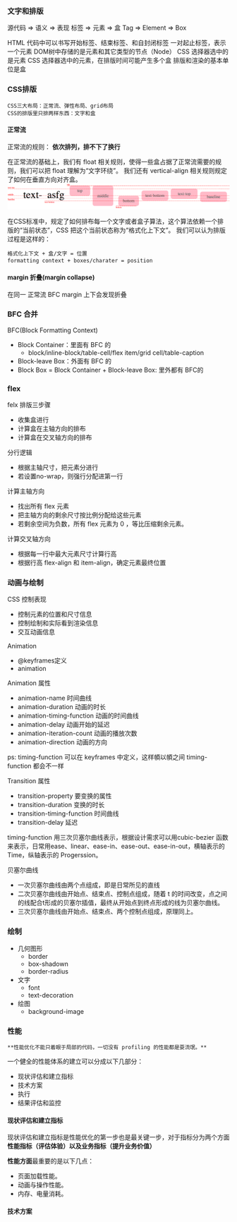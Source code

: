 ### 文字和排版

源代码 => 语义 => 表现
标签 => 元素 => 盒
Tag => Element => Box

HTML 代码中可以书写开始标签、结束标签、和自封闭标签
一对起止标签，表示一个元素
DOM树中存储的是元素和其它类型的节点（Node）
CSS 选择器选中的是元素
CSS 选择器选中的元素，在排版时间可能产生多个盒
排版和渲染的基本单位是盒

### CSS排版

    CSS三大布局：正常流、弹性布局、grid布局
    CSS的排版里只排两样东西：文字和盒

#### 正常流

  正常流的规则： **依次排列，排不下了换行**

在正常流的基础上，我们有 float 相关规则，使得一些盒占据了正常流需要的规则，我们可以把 float 理解为“文字环绕”。
我们还有 vertical-align 相关规则规定了如何在垂直方向对齐盒。
![vertical-align](./vertical-align.png)

在CSS标准中，规定了如何排布每一个文字或者盒子算法，这个算法依赖一个排版的“当前状态”，CSS 把这个当前状态称为“格式化上下文”。
我们可以认为排版过程是这样的：

    格式化上下文 + 盒/文字 = 位置
    formatting context + boxes/charater = position

#### margin 折叠(margin collapse)

在同一 正常流 BFC margin 上下会发现折叠

### BFC 合并

BFC(Block Formatting Context)

* Block Container：里面有 BFC 的
  * block/inline-block/table-cell/flex item/grid cell/table-caption
* Block-leave Box：外面有 BFC 的
* Block Box = Block Container + Block-leave Box: 里外都有 BFC的


### flex

felx 排版三步骤

* 收集盒进行
* 计算盒在主轴方向的排布
* 计算盒在交叉轴方向的排布

分行逻辑

* 根据主轴尺寸，把元素分进行
* 若设置no-wrap，则强行分配进第一行

计算主轴方向

* 找出所有 flex 元素
* 把主轴方向的剩余尺寸按比例分配给这些元素
* 若剩余空间为负数，所有 flex 元素为 0 ，等比压缩剩余元素。

计算交叉轴方向

* 根据每一行中最大元素尺寸计算行高
* 根据行高 flex-align 和 item-align，确定元素最终位置
  

### 动画与绘制

CSS 控制表现

* 控制元素的位置和尺寸信息
* 控制绘制和实际看到渲染信息
* 交互动画信息

Animation

* @keyframes定义
* animation

Animation 属性

* animation-name 时间曲线
* animation-duration 动画的时长
* animation-timing-function 动画的时间曲线
* animation-delay 动画开始的延迟
* animation-iteration-count 动画的播放次数
* animation-direction 动画的方向

ps: timing-function 可以在 keyframes 中定义，这样幁以幁之间 timing-function 都会不一样

Transition 属性

* transition-property 要变换的属性
* transition-duration 变换的时长
* transition-timing-function 时间曲线
* transition-delay 延迟

timing-function 用三次贝塞尔曲线表示，根据设计需求可以用cubic-bezier 函数来表示，日常用ease、linear、ease-in、ease-out、ease-in-out，横轴表示的Time，纵轴表示的 Progerssion。

贝塞尔曲线

* 一次贝塞尔曲线由两个点组成，即是日常所见的直线
* 二次贝塞尔曲线由开始点、结束点、控制点组成，随着 t 的时间改变，点之间的线配合t形成的贝塞尔插值，最终从开始点到终点形成的线为贝塞尔曲线。
* 三次贝塞尔曲线由开始点、结束点、两个控制点组成，原理同上。

### 绘制

* 几何图形
  * border
  * box-shadown
  * border-radius
* 文字
  * font
  * text-decoration
* 绘图
  * background-image

### 性能

    **性能优化不能只着眼于局部的代码，一切没有 profiling 的性能都是耍流氓。**

一个健全的性能体系的建立可以分成以下几部分：

* 现状评估和建立指标
* 技术方案
* 执行
* 结果评估和监控

#### 现状评估和建立指标

现状评估和建立指标是性能优化的第一步也是最关键一步，对于指标分为两个方面**性能指标（评估体验）**以及**业务指标（提升业务价值）**

**性能方面**最重要的是以下几点：

* 页面加载性能。
* 动画与操作性能。
* 内存、电量消耗。

#### 技术方案


